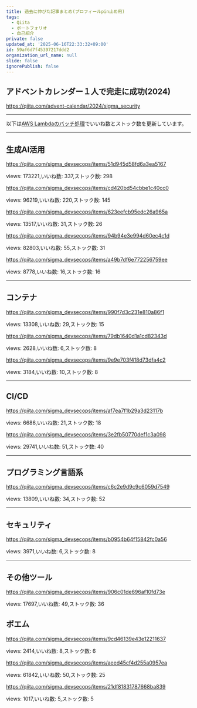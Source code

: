 ```yaml
---
title: 過去に伸びた記事まとめ(プロフィールpin止め用)
tags:
  - Qiita
  - ポートフォリオ
  - 自己紹介
private: false
updated_at: '2025-06-16T22:33:32+09:00'
id: 59af6d7f45397217ddd2
organization_url_name: null
slide: false
ignorePublish: false
---
```

## アドベントカレンダー１人で完走に成功(2024)

https://qiita.com/advent-calendar/2024/sigma_security

---

以下は[AWS Lambdaのバッチ処理](https://github.com/RyosukeDTomita/qiita_auto_update)でいいね数とストック数を更新しています。

---

## 生成AI活用

https://qiita.com/sigma_devsecops/items/51d945d58fd6a3ea5167

views: 173221,いいね数: 337,ストック数: 298

https://qiita.com/sigma_devsecops/items/cd420bd54cbbe1c40cc0

views: 96219,いいね数: 220,ストック数: 145

https://qiita.com/sigma_devsecops/items/623eefcb95edc26a965a

views: 13517,いいね数: 31,ストック数: 26

https://qiita.com/sigma_devsecops/items/94b94e3e994d60ec4c1d

views: 82803,いいね数: 55,ストック数: 31

https://qiita.com/sigma_devsecops/items/a49b7df6e772256759ee

views: 8778,いいね数: 16,ストック数: 16

---

## コンテナ

https://qiita.com/sigma_devsecops/items/990f7d3c231e810a86f1

views: 13308,いいね数: 29,ストック数: 15

https://qiita.com/sigma_devsecops/items/79db1640d1a1cd82343d

views: 2628,いいね数: 6,ストック数: 8

https://qiita.com/sigma_devsecops/items/9e9e703f418d73dfa4c2

views: 3184,いいね数: 10,ストック数: 8

---

## CI/CD

https://qiita.com/sigma_devsecops/items/af7ea7f1b29a3d23117b

views: 6686,いいね数: 21,ストック数: 18

https://qiita.com/sigma_devsecops/items/3e2fb50770def1c3a098

views: 29741,いいね数: 51,ストック数: 40

---

## プログラミング言語系

https://qiita.com/sigma_devsecops/items/c6c2e9d9c9c6059d7549

views: 13809,いいね数: 34,ストック数: 52

---

## セキュリティ

https://qiita.com/sigma_devsecops/items/b0954b64f15842fc0a56

views: 3971,いいね数: 6,ストック数: 8

---

## その他ツール

https://qiita.com/sigma_devsecops/items/906c01de696af10fd73e

views: 17697,いいね数: 49,ストック数: 36


## ポエム

https://qiita.com/sigma_devsecops/items/9cd46139e43e12211637

views: 2414,いいね数: 8,ストック数: 6

https://qiita.com/sigma_devsecops/items/aeed45cf4d255a0957ea

views: 61842,いいね数: 50,ストック数: 25

https://qiita.com/sigma_devsecops/items/21df81831787668ba839

views: 1017,いいね数: 5,ストック数: 5
